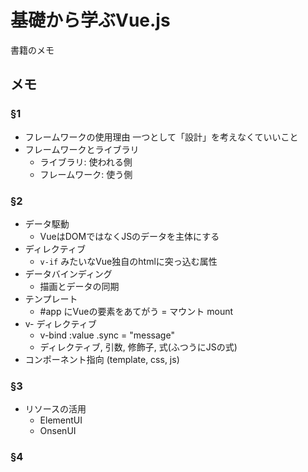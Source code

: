 # 基礎から学ぶVue.js

書籍のメモ

## メモ

### §1

- フレームワークの使用理由
一つとして「設計」を考えなくていいこと
- フレームワークとライブラリ
  - ライブラリ: 使われる側
  - フレームワーク: 使う側

### §2

- データ駆動
  - VueはDOMではなくJSのデータを主体にする
- ディレクティブ
  - `v-if` みたいなVue独自のhtmlに突っ込む属性
- データバインディング
  - 描画とデータの同期
- テンプレート
  - #app にVueの要素をあてがう = マウント mount
- v- ディレクティブ
  - v-bind :value .sync = "message"
  - ディレクティブ, 引数, 修飾子, 式(ふつうにJSの式)
- コンポーネント指向 (template, css, js)

### §3

- リソースの活用
  - ElementUI
  - OnsenUI

### §4


